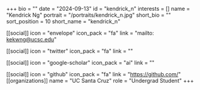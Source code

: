 +++
bio = "" 
date = "2024-09-13" 
id = "kendrick_n" 
interests = [] 
name = "Kendrick Ng" 
portrait = "/portraits/kendrick_n.jpg" 
short_bio = "" 
sort_position = 10
 short_name = "kendrick_n" 

[[social]] 
    icon = "envelope" 
    icon_pack = "fa" 
    link = "mailto: kekwng@ucsc.edu"

 [[social]] 
    icon = "twitter" 
    icon_pack = "fa" 
    link = "" 

[[social]] 
    icon = "google-scholar" 
    icon_pack = "ai" 
    link = "" 

[[social]] 
    icon = "github" 
    icon_pack = "fa" 
    link = "https://github.com/" 
[[organizations]] 
     name = "UC Santa Cruz" 
      role = "Undergrad Student" 
+++
